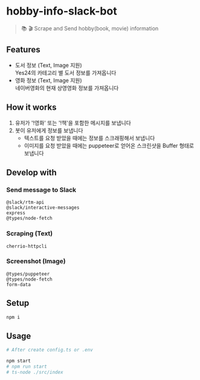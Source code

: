 # hobby-info-slack-bot
> 📚 🎬 Scrape and Send hobby(book, movie) information

## Features

- 도서 정보 (Text, Image 지원)  
  Yes24의 카테고리 별 도서 정보를 가져옵니다
- 영화 정보 (Text, Image 지원)  
  네이버영화의 현재 상영영화 정보를 가져옵니다

## How it works
1. 유저가 '!영화' 또는 '!책'을 포함한 메시지를 보냅니다
2. 봇이 유저에게 정보를 보냅니다
    - 텍스트를 요청 받았을 때에는 정보를 스크래핑해서 보냅니다
    - 이미지를 요청 받았을 때에는 puppeteer로 얻어온 스크린샷을 Buffer 형태로 보냅니다

## Develop with
### Send message to Slack
`@slack/rtm-api`  
`@slack/interactive-messages`  
`express`  
`@types/node-fetch`  

### Scraping (Text)
`cherrio-httpcli`  

### Screenshot (Image)
`@types/puppeteer`  
`@types/node-fetch`  
`form-data`  

## Setup

```sh
npm i
```

## Usage
```sh
# After create config.ts or .env

npm start
# npm run start
# ts-node ./src/index
```
